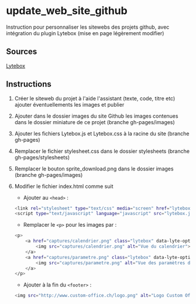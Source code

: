 # update_web_site_github
Instruction pour personnaliser les sitewebs des projets github, avec intégration du plugin Lytebox (mise en page légèrement modifier)

## Sources
[Lytebox](<http://lytebox.com/>)

## Instructions
1. Créer le siteweb du projet à l'aide l'assistant (texte, code, titre etc) ajouter éventuellements les images et publier
2. Ajouter dans le dossier images du site Github les images contenues dans le dossier miniature de ce projet (branche gh-pages/images)
3. Ajouter les fichiers Lytebox.js et Lytebox.css à la racine du site (branche gh-pages)
4. Remplacer le fichier stylesheet.css dans le dossier stylesheets (branche gh-pages/stylesheets)    
5. Remplacer le bouton sprite_download.png dans le dossier images (branche gh-pages/images) 
6. Modifier le fichier index.html comme suit 
	* Ajouter au `<head>` :
	```bash
	<link rel="stylesheet" type="text/css" media="screen" href="lytebox.css">
	<script type="text/javascript" language="javascript" src="lytebox.js"></script>
	```

	* Remplacer le `<p>` pour les images par :
	```bash
	<p>
		<a href="captures/calendrier.png" class="lytebox" data-lyte-options="group:vacation" data-title="Vue du calendrier" data-description="">
			<img src="captures/calendrier.png" alt="Vue du calendrier">
		</a>
		<a href="captures/parametre.png" class="lytebox" data-lyte-options="group:vacation" data-title="Vue des paramètres d'affichage" data-description="">
			<img src="captures/parametre.png" alt="Vue des paramètres d'affichage">
		</a>
	</p>
	```
	* Ajouter à la fin du `<footer>` :
	```bash
	<img src="http://www.custom-office.ch/logo.png" alt="Logo Custom Office" id="logo_perso">
	```

